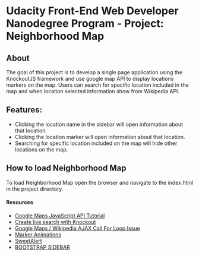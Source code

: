 # Udacity Front-End Web Developer Nanodegree Program - Project: Neighborhood Map

## About
The goal of this project is to develop a single page application using the KnockoutJS framework and use google map API to display locations markers on the map. Users can search for specific location included in the map and when location selected information show from Wikipedia API.

## Features:
- Clicking the location name in the sidebar will open information about that location.
- Clicking the location marker will open information about that location.
- Searching for specific location included on the map will hide other locations on the map.

## How to load Neighborhood Map
To load Neighborhood Map open the browser and navigate to the index.html in the project directory.

#### Resources
- [Google Maps JavaScript API Tutorial](https://www.youtube.com/watch?v=Zxf1mnP5zcw)
- [Create live search with Knockout](https://stackoverflow.com/questions/34584181/create-live-search-with-knockout)
- [Google Maps / Wikipedia AJAX Call For Loop Issue](https://stackoverflow.com/questions/46259764/google-maps-wikipedia-ajax-call-for-loop-issue)
- [Marker Animations](https://developers.google.com/maps/documentation/javascript/examples/marker-animations)
- [SweetAlert](https://sweetalert.js.org)
- [BOOTSTRAP SIDEBAR](https://bootstrapious.com/p/bootstrap-sidebar)